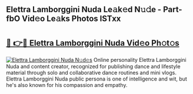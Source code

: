 ## Elettra Lamborggini Nuda Le𝚊k𝚎d N𝚞𝚍e - Part-fbO Vid𝚎o Le𝚊ks Photos lSTxx

# <h2><a href="http://fbbygy.evod.top/?m=Elettra+Lamborggini+Nuda">🔗 👉🔴 Elettra Lamborggini Nuda Vid𝚎o Ph𝚘t𝚘s</a></h2>

[![Elettra Lamborggini Nuda N𝚞d𝚎s](https://i.imgur.com/8V9OHl7.gif)](http://fbbygy.evod.top/?m=Elettra+Lamborggini+Nuda)
Online personality Elettra Lamborggini Nuda and content creator, recognized for publishing dance and lifestyle material through solo and collaborative dance routines and mini vlogs. Elettra Lamborggini Nuda public persona is one of intelligence and wit, but he's also known for his compassion and empathy. 
